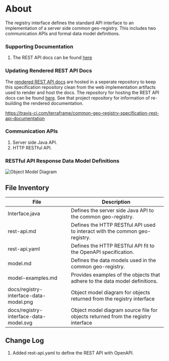 # About
The registry interface defines the standard API interface to an implementation of a server side common geo-registry. This includes two communication APIs and formal data model definitions.

### Supporting Documentation
1. The REST API docs can be found [here](https://terraframe.github.io/common-geo-registry-specification-rest-api-docs/#)

### Updating Rendered REST API Docs
The [rendered REST API docs](https://terraframe.github.io/common-geo-registry-specification-rest-api-docs/#) are hosted in a seperate repository to keep this specification repository clean from the web implementation artifacts used to render and host the docs. The repository for hosting the REST API docs can be found [here](https://github.com/terraframe/common-geo-registry-specification-rest-api-docs). See that project repository for information of re-building the rendered documentation.

https://travis-ci.com/terraframe/common-geo-registry-specification-rest-api-documentation

### Communication APIs
1.  Server side Java API. 
2.  HTTP RESTful API. 

### RESTful API Response Data Model Definitions

![Object Model Diagram](https://github.com/terraframe/common-geo-registry-specification/blob/master/1.0/registry-interface/docs/registry-interface-data-model.png)

## File Inventory
|  File  |  Description  |
|---|---|
|  Interface.java  |  Defines the server side Java API to the common geo-registry.  |
|  rest-api.md  |  Defines the HTTP RESTful API used to interact with the common geo-registry.  |
|  rest-api.yaml  |  Defines the HTTP RESTful API fit to the OpenAPI specification.  |
|  model.md  |  Defines the data models used in the common geo-registry.  |
|  model-examples.md  |  Provides examples of the objects that adhere to the data model definitions.  |
| docs/registry-interface-data-model.png | Object model diagram for objects returned from the registry interface |
| docs/registry-interface-data-model.svg | Object model diagram source file for objects returned from the registry interface |


## Change Log
1. Added rest-api.yaml to define the REST API with OpenAPI. 
